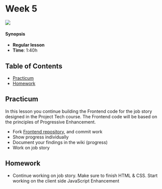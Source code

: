<!--lint disable no-html-->

# Week 5

![][cover]

#### Synopsis

* **Regular lesson**
* **Time**: 1:40h

## Table of Contents

* [Practicum](#practicum)
* [Homework](#homework)

## Practicum

In this lesson you continue building the Frontend code for the job story designed in the Project Tech course. The Frontend code will be based on the principles of Progressive Enhancement.

* Fork [Frontend repository](https://github.com/cmda-bt/fe-course-18-19), and commit work
* Show progress individually
* Document your findings in the wiki (progress)
* Work on job story

## Homework

* Continue working on job story. Make sure to finish HTML & CSS. Start working on the client side JavaScript Enhancement

[cover]: https://eloquentjavascript.net/img/chapter_picture_18.jpg

